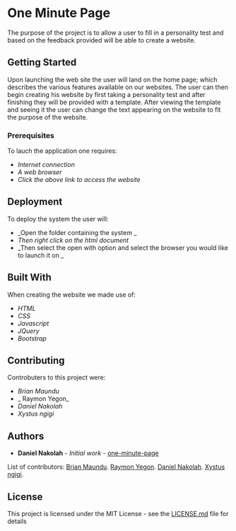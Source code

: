 # One Minute Page

The purpose of the project is to allow a user to fill in a personality test and based on the feedback provided will be able to create a website.

## Getting Started
Upon launching the web site the user will land on the home page; which describes the various features available on our websites. The user can then begin creating his website by first taking a personality test and after finishing they will be provided with a template. After viewing the template and seeing it the user can change the text appearing on the website to fit the purpose of the website. 

### Prerequisites
To lauch the application one requires:
* _Internet connection_
* _A web browser_
* _Click the above link to access the website_

## Deployment

To deploy the system the user will:
* _Open the folder containing the system _
* _Then right click on the html document_
* _Then select the open with option and select the browser you would like to launch it on _
## Built With

When creating the website we made use of:
* _HTML_
* _CSS_
* _Javascript_
* _JQuery_
* _Bootstrap_


## Contributing

Controbuters to this project were:
* _Brian Maundu_
* _ Raymon Yegon_
* _Daniel Nakolah_
* _Xystus ngigi_


## Authors

* **Daniel Nakolah** - *Initial work* - [one-minute-page](https://github.com/isnakolah/one-minute-page/edit/master)

List of contributors:
[Brian Maundu](https://github.com/furyroad398/one-minute-page/).
[Raymon Yegon](https://github.com/isnakolah/one-minute-page/).
[Daniel Nakolah](https://github.com/isnakolah/one-minute-page/).
[Xystus ngigi](https://github.com/isnakolah/one-minute-page/).
## License

This project is licensed under the MIT License - see the [LICENSE.md](LICENSE.md) file for details

